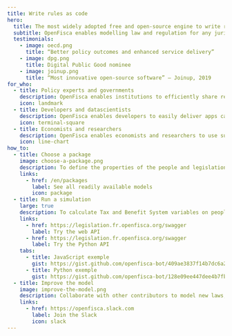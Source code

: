```yaml
---
title: Write rules as code
hero:
  title: The most widely adopted free and open-source engine to write rules as code
  subtitle: OpenFisca enables modelling law and regulation for any jurisdiction in the world and making i accessible over APIs for developers, datascientists and economists.
  testimonials:
    - image: oecd.png
      title: “Better policy outcomes and enhanced service delivery”
    - image: dpg.png
      title: Digital Public Good nominee
    - image: joinup.png
      title: “Most innovative open-source software” — Joinup, 2019
for_who:
  - title: Policy experts and governments
    description: OpenFisca enables institutions to efficiently share regulation updates and to pool IT costs. Interconnecting rules across public bodies in the form of legible parameters and executable code provides algorithmic transparency and reduces the bill for the taxpayer.
    icon: landmark
  - title: Developers and datascientists
    description: OpenFisca enables developers to easily deliver apps calculating complex taxes and benefits through its JSON web API, and datascientists to compute large-scale through its vectorial Python API. Contributing formulas and coding extensions enables building services for any business.
    icon: terminal-square
  - title: Economists and researchers
    description: OpenFisca enables economists and researchers to use survey and administrative data to simulate the impact of any past, future, or hypothetical reform on the income of a given population. Linking all computed taxes and benefits enables analysing how multiple reforms interact.
    icon: line-chart
how_to:
  - title: Choose a package
    image: choose-a-package.png
    description: To define the properties of the people and legislation you want to use OpenFisca with.
    links:
      - href: /en/packages
        label: See all readily available models
        icon: package
  - title: Run a simulation
    large: true
    description: To calculate Tax and Benefit System variables on people’s situations. OpenFisca will work the same for one person or million in the modeled situation thanks to the vectorial computing.
    links:
      - href: https://legislation.fr.openfisca.org/swagger
        label: Try the web API
      - href: https://legislation.fr.openfisca.org/swagger
        label: Try the Python API
    tabs:
      - title: JavaScript exemple
        gist: https://gist.github.com/openfisca-bot/409ae3837f14b7dc6a2563a2537beec1.js
      - title: Python exemple
        gist: https://gist.github.com/openfisca-bot/128e09ee447dee4b7fb8df35833ba833.js
  - title: Improve the model
    image: improve-the-model.png
    description: Collaborate with other contributors to model new laws, update legal values, handle edge cases, add real-world tests, improve the documentation… Country tax and benefit systems are open-source, so you’re never alone!
    links:
      - href: https://openfisca.slack.com
        label: Join the Slack
        icon: slack
---
```

